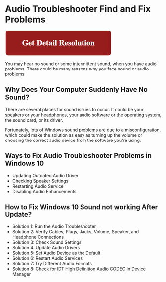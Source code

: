 # Audio Troubleshooter Find and Fix Problems

[![Audio Troubleshooter Find and Fix Problems](red.png)](https://icncomputer.com/audio-troubleshooter-find-and-fix-problems/)

You may hear no sound or some intermittent sound, when you have audio problems. There could be many reasons why you face sound or audio problems

## Why Does Your Computer Suddenly Have No Sound?

There are several places for sound issues to occur. It could be your speakers or your headphones, your audio software or the operating system, the sound card, or its driver.

Fortunately, lots of Windows sound problems are due to a misconfiguration, which could make the solution as easy as turning up the volume or choosing the correct audio device from the software you're using.

## Ways to Fix Audio Troubleshooter Problems in Windows 10

* Updating Outdated Audio Driver
* Checking Speaker Settings
* Restarting Audio Service
* Disabling Audio Enhancements 

## How to Fix Windows 10 Sound not working After Update?

* Solution 1: Run the Audio Troubleshooter
* Solution 2: Verify Cables, Plugs, Jacks, Volume, Speaker, and Headphone Connections
* Solution 3: Check Sound Settings
* Solution 4. Update Audio Drivers
* Solution 5: Set Audio Device as the Default
* Solution 6: Restart Audio Services
* Solution 7: Try Different Audio Formats
* Solution 8: Check for IDT High Definition Audio CODEC in Device Manager

